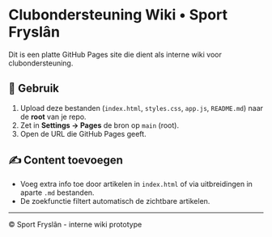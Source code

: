 # Clubondersteuning Wiki • Sport Fryslân

Dit is een platte GitHub Pages site die dient als interne wiki voor clubondersteuning.

## 🚀 Gebruik
1. Upload deze bestanden (`index.html`, `styles.css`, `app.js`, `README.md`) naar de **root** van je repo.
2. Zet in **Settings → Pages** de bron op `main` (root).
3. Open de URL die GitHub Pages geeft.

## ✍️ Content toevoegen
- Voeg extra info toe door artikelen in `index.html` of via uitbreidingen in aparte `.md` bestanden.
- De zoekfunctie filtert automatisch de zichtbare artikelen.

---
© Sport Fryslân - interne wiki prototype
